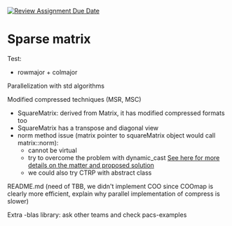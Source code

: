 [![Review Assignment Due Date](https://classroom.github.com/assets/deadline-readme-button-22041afd0340ce965d47ae6ef1cefeee28c7c493a6346c4f15d667ab976d596c.svg)](https://classroom.github.com/a/HlQKP7Zu)

# Sparse matrix 

Test:
- rowmajor + colmajor

Parallelization with std algorithms 

Modified compressed techniques (MSR, MSC)
- SquareMatrix: derived from Matrix, it has modified compressed formats too
- SquareMatrix has a transpose and diagonal view
- norm method issue (matrix pointer to squareMatrix object would call matrix::norm):
    - cannot be virtual
    - try to overcome the problem with dynamic_cast
    [See here for more details on the matter and proposed solution](https://chatgpt.com/share/680cae04-c850-800c-b63c-dece2a3d7728)
    - we could also try CTRP with abstract class
  
README.md (need of TBB, we didn't implement COO since COOmap is clearly more efficient, explain why parallel implementation of compress is slower)

Extra
-blas library: ask other teams and check pacs-examples
